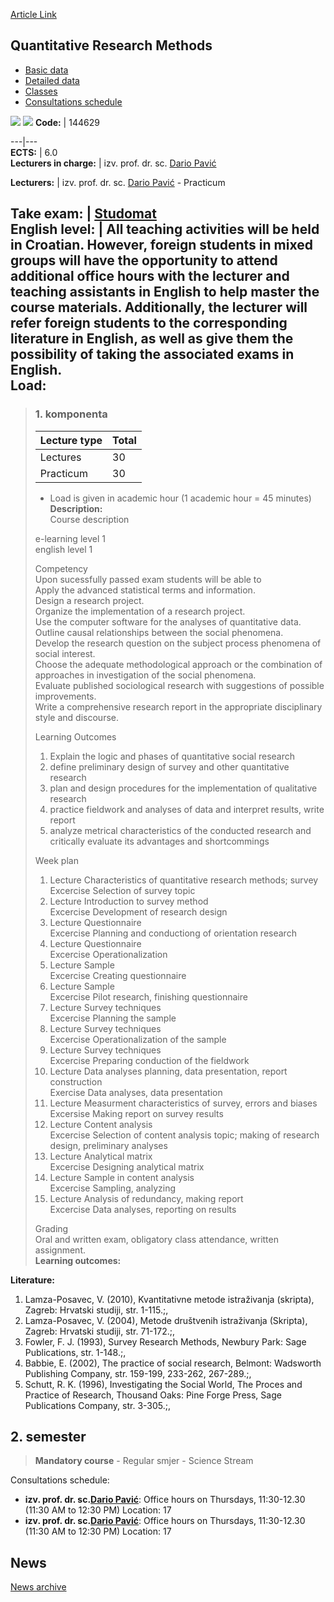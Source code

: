 [Article Link](https://www.fhs.hr/en/course/qrm_a)

## Quantitative Research Methods
  * [Basic data](https://www.fhs.hr/en/course/qrm_a#v1id-523824_34492_1_0 "Basic data")
  * [Detailed data](https://www.fhs.hr/en/course/qrm_a#v1id-523824_34492_1_1 "Detailed data")
  * [Classes](https://www.fhs.hr/en/course/qrm_a#v1id-523824_34492_1_2 "Classes")
  * [Consultations schedule](https://www.fhs.hr/en/course/qrm_a#v1id-523824_34492_1_3 "Consultations schedule")


[![](https://www.fhs.hr/img/flags/gif/hr.gif)](https://www.fhs.hr/predmet/kmi_b) [![](https://www.fhs.hr/img/flags/gif/gb.gif)](https://www.fhs.hr/en/course/qrm_a)
**Code:** |  144629  
  
---|---  
**ECTS:** |  6.0   
**Lecturers in charge:** |  izv. prof. dr. sc. [Dario Pavić](https://www.fhs.hr/staff/dario.pavic)   
  
**Lecturers:** |  izv. prof. dr. sc. [Dario Pavić](https://www.fhs.hr/djelatnik/dario.pavic) - Practicum  
  
**Take exam:** |  [Studomat](http://www.isvu.hr/studomat)  
**English level:** |  All teaching activities will be held in Croatian. However, foreign students in mixed groups will have the opportunity to attend additional office hours with the lecturer and teaching assistants in English to help master the course materials. Additionally, the lecturer will refer foreign students to the corresponding literature in English, as well as give them the possibility of taking the associated exams in English.   
**Load:**  
---  
> ### 1. komponenta
> | Lecture type | Total  
> ---|---  
> Lectures | 30  
> Practicum | 30  
> * Load is given in academic hour (1 academic hour = 45 minutes)   
**Description:**  
> Course description  
>    
>    
>  e-learning level 1  
>  english level 1  
>    
>  Competency  
>  Upon sucessfully passed exam students will be able to   
>  Apply the advanced statistical terms and information.   
>  Design a research project.   
>  Organize the implementation of a research project.   
>  Use the computer software for the analyses of quantitative data.   
>  Outline causal relationships between the social phenomena.   
>  Develop the research question on the subject process phenomena of social interest.   
>  Choose the adequate methodological approach or the combination of approaches in investigation of the social phenomena.   
>  Evaluate published sociological research with suggestions of possible improvements.   
>  Write a comprehensive research report in the appropriate disciplinary style and discourse.  
>    
>  Learning Outcomes  
>  1. Explain the logic and phases of quantitative social research  
>  2. define preliminary design of survey and other quantitative research  
>  3. plan and design procedures for the implementation of qualitative research  
>  4. practice fieldwork and analyses of data and interpret results, write report  
>  5. analyze metrical characteristics of the conducted research and critically evaluate its advantages and shortcommings  
>    
>    
>  Week plan  
>  1. Lecture Characteristics of quantitative research methods; survey   
>  Excercise Selection of survey topic  
>  2. Lecture Introduction to survey method   
>  Excercise Development of research design  
>  3. Lecture Questionnaire   
>  Excercise Planning and conductiong of orientation research  
>  4. Lecture Questionnaire   
>  Excercise Operationalization  
>  5. Lecture Sample   
>  Excercise Creating questionnaire  
>  6. Lecture Sample   
>  Excercise Pilot research, finishing questionnaire  
>  7. Lecture Survey techniques   
>  Excercise Planning the sample  
>  8. Lecture Survey techniques   
>  Excercise Operationalization of the sample  
>  9. Lecture Survey techniques   
>  Excercise Preparing conduction of the fieldwork  
>  10. Lecture Data analyses planning, data presentation, report construction   
>  Exercise Data analyses, data presentation  
>  11. Lecture Measurment characteristics of survey, errors and biases   
>  Excersise Making report on survey results  
>  12. Lecture Content analysis   
>  Excercise Selection of content analysis topic; making of research design, preliminary analyses  
>  13. Lecture Analytical matrix   
>  Excercise Designing analytical matrix  
>  14. Lecture Sample in content analysis   
>  Excercise Sampling, analyzing  
>  15. Lecture Analysis of redundancy, making report   
>  Excercise Data analyses, reporting on results  
>    
>    
>  Grading  
>  Oral and written exam, obligatory class attendance, written assignment.  
**Learning outcomes:**  

  
**Literature:**  
  1. Lamza-Posavec, V. (2010), Kvantitativne metode istraživanja (skripta), Zagreb: Hrvatski studiji, str. 1-115.;, 
  2. Lamza-Posavec, V. (2004), Metode društvenih istraživanja (Skripta), Zagreb: Hrvatski studiji, str. 71-172.;, 
  3. Fowler, F. J. (1993), Survey Research Methods, Newbury Park: Sage Publications, str. 1-148.;, 
  4. Babbie, E. (2002), The practice of social research, Belmont: Wadsworth Publishing Company, str. 159-199, 233-262, 267-289.;, 
  5. Schutt, R. K. (1996), Investigating the Social World, The Proces and Practice of Research, Thousand Oaks: Pine Forge Press, Sage Publications Company, str. 3-305.;, 

  
**2. semester**  
---  
> **Mandatory course** - Regular smjer - Science Stream  
>   
Consultations schedule: 
  * **izv. prof. dr. sc.[Dario Pavić](https://www.fhs.hr/staff/dario.pavic)**: 
Office hours on Thursdays, 11:30-12.30 (11:30 AM to 12:30 PM)
Location: 17 
  * **izv. prof. dr. sc.[Dario Pavić](https://www.fhs.hr/djelatnik/dario.pavic)**: 
Office hours on Thursdays, 11:30-12.30 (11:30 AM to 12:30 PM)
Location: 17 


## News
[News archive](https://www.fhs.hr/en/course/qrm_a?@=20sdm#news_110732 "News archive")
